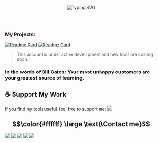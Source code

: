 <p align="center">
  <img src="https://readme-typing-svg.demolab.com?font=JetBrains+Mono&size=32&duration=4000&pause=1000&color=1bad17&center=true&vCenter=true&width=600&lines=Hey+there%2C+I'm+monsmain!;Welcome+To+My+GitHub+Universe!;a+Developer+Interested...;In+Tools+And+Ethical+Testing." alt="Typing SVG" /> 
</p><br><br/>  

### My Projects:
[![Readme Card](https://github-readme-stats.vercel.app/api/pin/?username=monsmain&repo=sms-bomber-iran)](https://github.com/monsmain/sms-bomber-iran)
[![Readme Card](https://github-readme-stats.vercel.app/api/pin/?username=monsmain&repo=ighack)](https://github.com/monsmain/ighack)
> This account is under active development and new tools are coming soon.

### In the words of Bill Gates: Your most unhappy customers are your greatest source of learning.

## ☕ Support My Work

If you find my tools useful, feel free to support me:
  <a href="https://monsmain.carrd.co"><img src="https://img.shields.io/badge/Donate-ff0000?style=for-the-badge&logo=ilovepdf&logoColor=white" /></a>

<h2 align="center">$$\color{#ffffff} \large \text{📞Contact me}$$</h2>
<p align="left">
  <a href="https://youtube.com/monsmain"><img src="https://img.shields.io/badge/Youtube-e80f0f?style=for-the-badge&logo=youtube&logoColor=white" /></a>
  <a href="https://github.com/monsmain"><img src="https://img.shields.io/badge/GitHub-000000?style=for-the-badge&logo=github&logoColor=white" /></a>
  <a href="https://x.com"><img src="https://img.shields.io/badge/X-000000?style=for-the-badge&logo=x&logoColor=white" /></a>
  <a href="https://t.me/monsmain"><img src="https://img.shields.io/badge/Telegram-2099d5?style=for-the-badge&logo=telegram&logoColor=white" /></a>
  <a href="https://instagram.com"><img src="https://img.shields.io/badge/Instagram-E4405F?style=for-the-badge&logo=instagram&logoColor=white" /></a>
</p>
